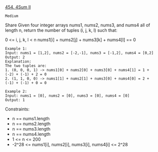 [454. 4Sum II](https://leetcode.com/problems/4sum-ii/)

`Medium`

Share
Given four integer arrays nums1, nums2, nums3, and nums4 all of length n, return the number of tuples (i, j, k, l) such that:

0 <= i, j, k, l < n
nums1[i] + nums2[j] + nums3[k] + nums4[l] == 0
 
```
Example 1:
Input: nums1 = [1,2], nums2 = [-2,-1], nums3 = [-1,2], nums4 = [0,2]
Output: 2
Explanation:
The two tuples are:
1. (0, 0, 0, 1) -> nums1[0] + nums2[0] + nums3[0] + nums4[1] = 1 + (-2) + (-1) + 2 = 0
2. (1, 1, 0, 0) -> nums1[1] + nums2[1] + nums3[0] + nums4[0] = 2 + (-1) + (-1) + 0 = 0

Example 2:
Input: nums1 = [0], nums2 = [0], nums3 = [0], nums4 = [0]
Output: 1
```

Constraints:

- n == nums1.length
- n == nums2.length
- n == nums3.length
- n == nums4.length
- 1 <= n <= 200
- -2^28 <= nums1[i], nums2[i], nums3[i], nums4[i] <= 2^28